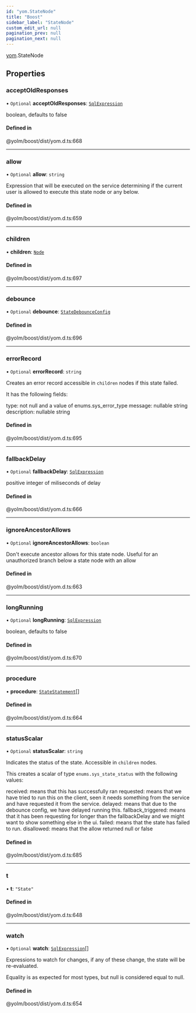 ```yaml
---
id: "yom.StateNode"
title: "Boost"
sidebar_label: "StateNode"
custom_edit_url: null
pagination_prev: null
pagination_next: null
---
```


[yom](../namespaces/yom.md).StateNode

## Properties

### acceptOldResponses

• `Optional` **acceptOldResponses**: [`SqlExpression`](../namespaces/yom.md#sqlexpression)

boolean, defaults to false

#### Defined in

@yolm/boost/dist/yom.d.ts:668

___

### allow

• `Optional` **allow**: `string`

Expression that will be executed on the service determining if the current user is allowed to execute this
state node or any below.

#### Defined in

@yolm/boost/dist/yom.d.ts:659

___

### children

• **children**: [`Node`](../namespaces/yom.md#node)

#### Defined in

@yolm/boost/dist/yom.d.ts:697

___

### debounce

• `Optional` **debounce**: [`StateDebounceConfig`](yom.StateDebounceConfig.md)

#### Defined in

@yolm/boost/dist/yom.d.ts:696

___

### errorRecord

• `Optional` **errorRecord**: `string`

Creates an error record accessible in `children` nodes if this state failed.

It has the following fields:

type: not null and a value of enums.sys_error_type
message: nullable string
description: nullable string

#### Defined in

@yolm/boost/dist/yom.d.ts:695

___

### fallbackDelay

• `Optional` **fallbackDelay**: [`SqlExpression`](../namespaces/yom.md#sqlexpression)

positive integer of miliseconds of delay

#### Defined in

@yolm/boost/dist/yom.d.ts:666

___

### ignoreAncestorAllows

• `Optional` **ignoreAncestorAllows**: `boolean`

Don't execute ancestor allows for this state node. Useful for an unauthorized branch below a state node with an allow

#### Defined in

@yolm/boost/dist/yom.d.ts:663

___

### longRunning

• `Optional` **longRunning**: [`SqlExpression`](../namespaces/yom.md#sqlexpression)

boolean, defaults to false

#### Defined in

@yolm/boost/dist/yom.d.ts:670

___

### procedure

• **procedure**: [`StateStatement`](../namespaces/yom.md#statestatement)[]

#### Defined in

@yolm/boost/dist/yom.d.ts:664

___

### statusScalar

• `Optional` **statusScalar**: `string`

Indicates the status of the state. Accessible in `children` nodes.

This creates a scalar of type `enums.sys_state_status` with the following values:

received: means that this has successfully ran
requested: means that we have tried to run this on the client, seen it needs something from the service
 and have requested it from the service.
delayed: means that due to the debounce config, we have delayed running this.
fallback_triggered: means that it has been requesting for longer than the fallbackDelay and we might want to show
 something else in the ui.
failed: means that the state has failed to run.
disallowed: means that the allow returned null or false

#### Defined in

@yolm/boost/dist/yom.d.ts:685

___

### t

• **t**: ``"State"``

#### Defined in

@yolm/boost/dist/yom.d.ts:648

___

### watch

• `Optional` **watch**: [`SqlExpression`](../namespaces/yom.md#sqlexpression)[]

Expressions to watch for changes, if any of these change, the state will be re-evaluated.

Equality is as expected for most types, but null is considered equal to null.

#### Defined in

@yolm/boost/dist/yom.d.ts:654
